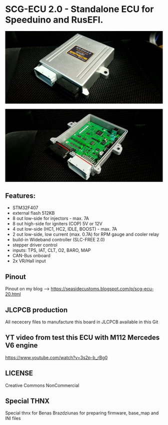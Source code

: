 # SCG-ECU 2.0 - Standalone ECU for Speeduino and RusEFI. 

![Board](1675710963089.jpg?raw=true "Board")

![Board](1675710963438.jpg?raw=true "Board")

## Features:
* STM32F407
* external flash 512KB
* 8 out low-side for injectors - max. 7A
* 8 out high-side for igniters (COP) 5V or 12V
* 4 out low-side (HC1, HC2, IDLE, BOOST) - max. 7A
* 2 out low-side, low current (max. 0.7A) for RPM gauge and cooler relay
* build-in Wideband controller (SLC-FREE 2.0)
* stepper driver control
* inputs: TPS, IAT, CLT, O2, BARO, MAP
* CAN-Bus onboard
* 2x VR/Hall input

## Pinout
Pinout on my blog --> https://seasidecustoms.blogspot.com/p/scg-ecu-20.html

## JLCPCB production
All nececery files to manufacture this board in JLCPCB available in this Git

## YT video from test this ECU with M112 Mercedes V6 engine
https://www.youtube.com/watch?v=3s2p-b_rBg0

## LICENSE
Creative Commons NonCommercial

## Special THNX
Special thnx for Benas Brazdziunas for preparing firmware, base_map and INI files
